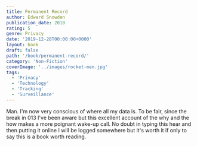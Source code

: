 ```yaml
---
title: Permanent Record
author: Edward Snowden
publication_date: 2018
rating: 5
genre: Privacy
date: '2019-12-28T00:00:00+0000'
layout: book
draft: false
path: '/book/permanent-record/'
category: 'Non-Fiction'
coverImage: '../images/rocket-men.jpg'
tags:
  - 'Privacy'
  - 'Technology'
  - 'Tracking'
  - 'Surveillance'
---
```

Man. I'm now very conscious of where all my data is. To be fair, since the break in 013 I've been aware but this excellent account of the why and the how makes a more poignant wake-up call. No doubt in typing this hear and then putting it online I will be logged somewhere but it's worth it if only to say this is a book worth reading. 	